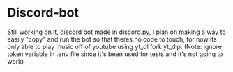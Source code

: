 # Discord-bot
Still working on it, discord bot made in discord.py, I plan on making a way to easily "copy" and run the bot so that theres no code to touch, for now its only
able to play music off of youtube using yt_dl fork yt_dlp.
(Note: ignore token variable in .env file since it's been used for tests and it's not going to work)

